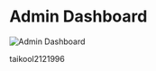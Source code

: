 # Admin Dashboard
![Admin Dashboard](https://user-images.githubusercontent.com/72439970/255379558-4924450f-b0eb-492f-a44d-8b54ff84d080.png)

taikool2121996
